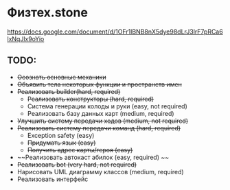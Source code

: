 # Физтех.stone
https://docs.google.com/document/d/1OFr1lBNB8nX5dye98dLrJ3lrF7pRCa6lxNqJlx9oYio
## TODO:
 * ~~Осознать основные механики~~
 * ~~Объявить тела некоторых функции и пространств имен~~
 * ~~Реализовать builder(hard, required)~~
     * ~~Реализовать конструкторы (hard, required)~~
     * Система генерации колоды и руки (easy, not required)
     * Реализовать базу данных карт (medium, required)
 * ~~Улучшить систему передачи ходов (medium, not required)~~
 * ~~Реализовать систему передачи команд (hard, required)~~
     * Exception safety (easy)
     * ~~Придумать язык (easy)~~
     * ~~Получить адрес карты/героя (easy)~~
 * ~~Реализовать автокаст абилок (easy, required) ~~
 * ~~Реализовать bot (very hard, not required)~~
 * Нарисовать UML диаграмму классов (medium, required)
 * Реализовать интерфейс
    
